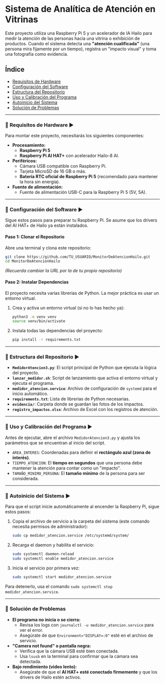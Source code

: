 # Sistema de Analítica de Atención en Vitrinas 

Este proyecto utiliza una Raspberry Pi 5 y un acelerador de IA Hailo para medir la atención de las personas hacia una vitrina o exhibición de productos. Cuando el sistema detecta una **"atención cualificada"** (una persona mira fijamente por un tiempo), registra un "impacto visual" y toma una fotografía como evidencia.

## Índice

  * [Requisitos de Hardware](#-Requisitos-de-Hardware-️)
  * [Configuración del Software](#-configuración-del-software-)
  * [Estructura del Repositorio](#-estructura-del-repositorio)
  * [Uso y Calibración del Programa](#-uso-y-calibración-del-programa)
  * [Autoinicio del Sistema](#-autoinicio-del-sistema)
  * [Solución de Problemas](#-solución-de-problemas)

-----

### 🤔 **Requisitos de Hardware** ▶️

Para montar este proyecto, necesitarás los siguientes componentes:

  * **Procesamiento:**
      * **Raspberry Pi 5**
      * **Raspberry Pi AI HAT+** con acelerador Hailo-8 AI.
  * **Periféricos:**
      * Cámara USB compatible con Raspberry Pi.
      * Tarjeta MicroSD de 16 GB o más.
      * **Batería RTC oficial de Raspberry Pi 5** (recomendado para mantener la hora sin energía).
  * **Fuente de alimentación:**
      * Fuente de alimentación USB-C para la Raspberry Pi 5 (5V, 5A).

-----

### 🤔 **Configuración del Software** ▶️

Sigue estos pasos para preparar tu Raspberry Pi. Se asume que los drivers del AI HAT+ de Hailo ya están instalados.

#### **Paso 1: Clonar el Repositorio**

Abre una terminal y clona este repositorio:

```bash
git clone https://github.com/TU_USUARIO/MonitorDeAtencionHailo.git
cd MonitorDeAtencionHailo
```

*(Recuerda cambiar la URL por la de tu propio repositorio)*

#### **Paso 2: Instalar Dependencias** 

El proyecto necesita varias librerías de Python. La mejor práctica es usar un entorno virtual.

1.  Crea y activa un entorno virtual (si no lo has hecho ya):
    ```bash
    python3 -m venv venv
    source venv/bin/activate
    ```
2.  Instala todas las dependencias del proyecto:
    ```bash
    pip install -r requirements.txt
    ```

-----

### 🤔 **Estructura del Repositorio** ▶️

  * **`MedidorAtencion3.py`**: El script principal de Python que ejecuta la lógica del proyecto.
  * **`lanzar_medidor.sh`**: Script de lanzamiento que activa el entorno virtual y ejecuta el programa.
  * **`medidor_atencion.service`**: Archivo de configuración de `systemd` para el inicio automático.
  * **`requirements.txt`**: Lista de librerías de Python necesarias.
  * **`evidencia/`**: Carpeta donde se guardan las fotos de los impactos.
  * **`registro_impactos.xlsx`**: Archivo de Excel con los registros de atención.

-----

### 🤔 **Uso y Calibración del Programa** ▶️

Antes de ejecutar, abre el archivo `MedidorAtencion3.py` y ajusta los parámetros que se encuentran al inicio del script.

  * `AREA_INTERES`: Coordenadas para definir el **rectángulo azul (zona de interés)**.
  * `TIEMPO_ATENCION`: El **tiempo en segundos** que una persona debe mantener la atención para contar como un "impacto".
  * `TAMAÑO_MINIMO_PERSONA`: El **tamaño mínimo** de la persona para ser considerada.

-----

### 🤔 **Autoinicio del Sistema** ▶️

Para que el script inicie automáticamente al encender la Raspberry Pi, sigue estos pasos:

1.  Copia el archivo de servicio a la carpeta del sistema (este comando necesita permisos de administrador):
    ```bash
    sudo cp medidor_atencion.service /etc/systemd/system/
    ```
2.  Recarga el daemon y habilita el servicio:
    ```bash
    sudo systemctl daemon-reload
    sudo systemctl enable medidor_atencion.service
    ```
3.  Inicia el servicio por primera vez:
    ```bash
    sudo systemctl start medidor_atencion.service
    ```

Para detenerlo, usa el comando `sudo systemctl stop medidor_atencion.service`.

-----

### 🤔 **Solución de Problemas**

  * **El programa no inicia o se cierra:**
      * Revisa los logs con `journalctl -u medidor_atencion.service` para ver el error.
      * Asegúrate de que `Environment="DISPLAY=:0"` esté en el archivo de servicio.
  * **"Camera not found" o pantalla negra:**
      * Verifica que la cámara USB esté bien conectada.
      * Usa `lsusb` en la terminal para confirmar que la cámara sea detectada.
  * **Bajo rendimiento (video lento):**
      * Asegúrate de que el **AI HAT+ esté conectado firmemente** y que los drivers de Hailo estén activos.
